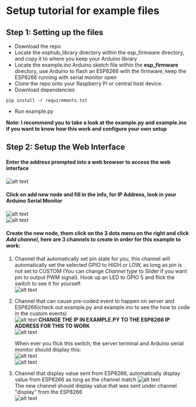 # Setup tutorial for example files

## Step 1: Setting up the files
- Download the repo
- Locate the esphub_library directory within the esp_firmware directory, and copy it to where you keep your Arduino library
- Locate the example.ino Arduino sketch file within the **esp_firmware** directory, use Arduino to flash an ESP8266 with the firmware, keep the ESP8266 running with serial monitor open
- Clone the repo onto your Raspberry Pi or central host device.
- Download dependencies
```
pip install -r requirements.txt
```
- Run example.py

**Note: I recommend you to take a look at the example.py and example.ino if you want to know how this work and configure your own setup**

## Step 2: Setup the Web Interface
#### Enter the address prompted into a web browser to access the web interface
![alt text](https://github.com/NguyenQuang-10/ESPHub/blob/master/examples/png/promptaddress.PNG)
#### Click on add new node and fill in the info, for IP Address, look in your Arduino Serial Monitor
![alt text](https://github.com/NguyenQuang-10/ESPHub/blob/master/examples/png/ipfrommonitor.PNG)  
![alt text](https://github.com/NguyenQuang-10/ESPHub/blob/master/examples/png/nodesettings.PNG)
#### Create the new node, them click on the 3 dots menu on the right and click *Add channel*, here are 3 channels to create in order for this example to work:  
1. Channel that automatically set pin state for you, this channel will automatically set the selected GPIO to HIGH or LOW, as long as pin is not set to CUSTOM  (You can change *Channel type* to Slider if you want pin to output PWM signal). Hook up an LED to GPIO 5 and flick the switch to see it for yourself.  
![alt text](https://github.com/NguyenQuang-10/ESPHub/blob/master/examples/png/newchannel1.PNG)
2. Channel that can cause pre-coded event to happen on server and ESP8266(check out example.py and example.ino to see the how to code in the custom events)  
![alt text](https://github.com/NguyenQuang-10/ESPHub/blob/master/examples/png/newchannel2.PNG)
**CHANGE THE IP IN EXAMPLE.PY TO THE ESP8266 IP ADDRESS FOR THIS TO WORK**  
![alt text](https://github.com/NguyenQuang-10/ESPHub/blob/master/examples/png/nodeip.PNG)  

   When ever you flick this switch, the server terminal and Arduino serial monitor should display this:  
   ![alt text](https://github.com/NguyenQuang-10/ESPHub/blob/master/examples/png/servercustom2.PNG)  
   ![alt text](https://github.com/NguyenQuang-10/ESPHub/blob/master/examples/png/custommonitor.PNG)  

3. Channel that display value sent from ESP8266, automatically display value from ESP8266 as long as the channel match
![alt text](https://github.com/NguyenQuang-10/ESPHub/blob/master/examples/png/newchannel3.PNG)  
The new channel should display value that was sent under channel "display" from the ESP8266  
![alt text](https://github.com/NguyenQuang-10/ESPHub/blob/master/examples/png/channels.PNG)
